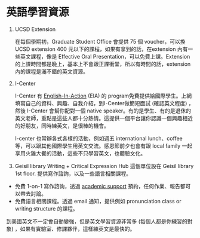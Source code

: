 # 英語學習資源

1. UCSD Extension

   在每個學期初，Graduate Student Office 會提供 75 個 voucher，可以換 UCSD extension 400 元以下的課程，如果有拿到的話，在extension 內有一些英文課程，像是 Effective Oral Presentation，可以免費上課。Extension 的上課時間都是晚上，基本上不會跟正課衝堂，所以有時間的話，extension 內的課程是滿不錯的英文資源。

2. I-Center

   I-Center 有 [English-In-Action](http://ispo.ucsd.edu/programs-events/eia/tutee-application.html)  (EIA) 的 program免費提供給國際學生。上網填寫自己的資料、興趣、自我介紹，到I-Center做簡短面試 (確認英文程度) ，然後 I-Center 會幫你配對一個 native speaker。有的是學生、有的是退休的英文老師，重點是這些人都十分熱情。這提供一個平台讓你認識一個興趣相近的好朋友，同時練英文，是很棒的機會。

   I-center 也常辦各式各樣的活動，例如週五 international lunch、coffee 等，可以跟其他國際學生用英文交流。感恩節前夕也會有跟 local family 一起享用火雞大餐的活動，這些不只學習英文，也體驗文化。

3. Geisil library Writing + Critical Expression Hub
這個單位設在 Geisil library 1st floor. 提供寫作諮詢，以及一些語言相關課程。
- 免費 1-on-1 寫作諮詢，透過 [academic support](https://commons.ucsd.edu/academic-support/writing/index.html) 預約，任何作業、報告都可以帶去討論。
- 免費語言相關課程。透過 email 通知，提供例如 pronunciation class or writing structure 的課程。

到美國英文不一定會自動變強，但是英文學習資源非常多 (每個人都是你練習的對象) ，如果有實驗室、修課夥伴，這樣練英文是最快的。

